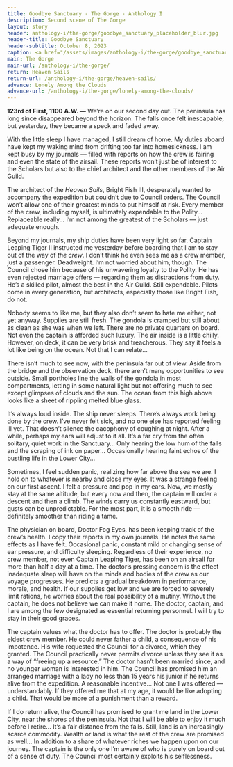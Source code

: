 ```yaml
---
title: Goodbye Sanctuary - The Gorge - Anthology I
description: Second scene of The Gorge
layout: story
header: anthology-i/the-gorge/goodbye_sanctuary_placeholder_blur.jpg
header-title: Goodbye Sanctuary
header-subtitle: October 8, 2023
caption: <a href="/assets/images/anthology-i/the-gorge/goodbye_sanctuary_placeholder.jpg" target="_blank">AI placeholder artwork</a> generated using <a href="https://creator.nightcafe.studio/creation/i5u3UBqXxBAg9fsMfcpD" target="_blank">SDXL 1.0</a> — <a href="https://creativecommons.org/publicdomain/zero/1.0/" target="_blank">CC0 1.0</a>
main: The Gorge
main-url: /anthology-i/the-gorge/
return: Heaven Sails
return-url: /anthology-i/the-gorge/heaven-sails/
advance: Lonely Among the Clouds
advance-url: /anthology-i/the-gorge/lonely-among-the-clouds/
---
```


**123rd of First, 1100 A.W. —** We’re on our second day out. The peninsula has long since disappeared beyond the horizon. The falls once felt inescapable, but yesterday, they became a speck and faded away.

With the little sleep I have managed, I still dream of home. My duties aboard have kept my waking mind from drifting too far into homesickness. I am kept busy by my journals — filled with reports on how the crew is fairing and even the state of the airsail. These reports won’t just be of interest to the Scholars but also to the chief architect and the other members of the Air Guild.

The architect of the *Heaven Sails*, Bright Fish III, desperately wanted to accompany the expedition but couldn’t due to Council orders. The Council won’t allow one of their greatest minds to put himself at risk. Every member of the crew, including myself, is ultimately expendable to the Polity… Replaceable really… I’m not among the greatest of the Scholars — just adequate enough.

Beyond my journals, my ship duties have been very light so far. Captain Leaping Tiger II instructed me yesterday before boarding that I am to stay out of the way of *the crew*. I don’t think he even sees me as a crew member, just a passenger. Deadweight. I’m not worried about him, though. The Council chose him because of his unwavering loyalty to the Polity. He has even rejected marriage offers — regarding them as distractions from duty. He’s a skilled pilot, almost the best in the Air Guild. Still expendable. Pilots come in every generation, but architects, especially those like Bright Fish, do not.

Nobody seems to like me, but they also don’t seem to hate me either, not yet anyway. Supplies are still fresh. The gondola is cramped but still about as clean as she was when we left. There are no private quarters on board. Not even the captain is afforded such luxury. The air inside is a little chilly. However, on deck, it can be very brisk and treacherous. They say it feels a lot like being on the ocean. Not that I can relate…

There isn’t much to see now, with the peninsula far out of view. Aside from the bridge and the observation deck, there aren’t many opportunities to see outside. Small portholes line the walls of the gondola in most compartments, letting in some natural light but not offering much to see except glimpses of clouds and the sun. The ocean from this high above looks like a sheet of rippling melted blue glass.

It’s always loud inside. The ship never sleeps. There’s always work being done by the crew. I’ve never felt sick, and no one else has reported feeling ill yet. That doesn’t silence the cacophony of coughing at night. After a while, perhaps my ears will adjust to it all. It’s a far cry from the often solitary, quiet work in the Sanctuary… Only hearing the low hum of the falls and the scraping of ink on paper… Occasionally hearing faint echos of the bustling life in the Lower City…

Sometimes, I feel sudden panic, realizing how far above the sea we are. I hold on to whatever is nearby and close my eyes. It was a strange feeling on our first ascent. I felt a pressure and pop in my ears. Now, we mostly stay at the same altitude, but every now and then, the captain will order a descent and then a climb. The winds carry us constantly eastward, but gusts can be unpredictable. For the most part, it is a smooth ride — definitely smoother than riding a tame.

The physician on board, Doctor Fog Eyes, has been keeping track of the crew’s health. I copy their reports in my own journals. He notes the same effects as I have felt. Occasional panic, constant mild or changing sense of ear pressure, and difficulty sleeping. Regardless of their experience, no crew member, not even Captain Leaping Tiger, has been on an airsail for more than half a day at a time. The doctor’s pressing concern is the effect inadequate sleep will have on the minds and bodies of the crew as our voyage progresses. He predicts a gradual breakdown in performance, morale, and health. If our supplies get low and we are forced to severely limit rations, he worries about the real possibility of a mutiny. Without the captain, he does not believe we can make it home. The doctor, captain, and I are among the few designated as essential returning personnel. I will try to stay in their good graces.

The captain values what the doctor has to offer. The doctor is probably the eldest crew member. He could never father a child, a consequence of his impotence. His wife requested the Council for a divorce, which they granted. The Council practically never permits divorce unless they see it as a way of “freeing up a resource.” The doctor hasn’t been married since, and no younger woman is interested in him. The Council has promised him an arranged marriage with a lady no less than 15 years his junior if he returns alive from the expedition. A reasonable incentive… Not one I was offered — understandably. If they offered me that at my age, it would be like adopting a child. That would be more of a punishment than a reward.

If I do return alive, the Council has promised to grant me land in the Lower City, near the shores of the peninsula. Not that I will be able to enjoy it much before I retire… It’s a fair distance from the falls. Still, land is an increasingly scarce commodity. Wealth or land is what the rest of the crew are promised as well… In addition to a share of whatever riches we happen upon on our journey. The captain is the only one I’m aware of who is purely on board out of a sense of duty. The Council most certainly exploits his selflessness.